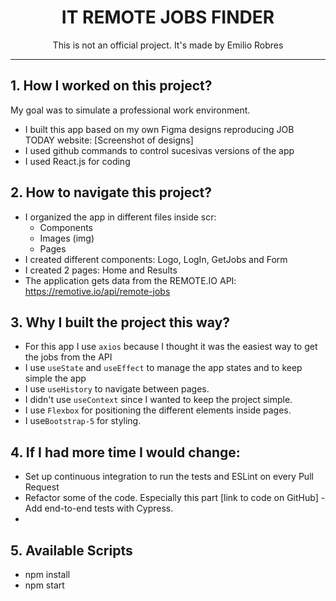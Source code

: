 <h1 align= "center">IT REMOTE JOBS FINDER </h1>

<p align= "center">This is not an official project. It's made by Emilio Robres</p>
<hr>

## 1. How I worked on this project?</br>

My goal was to simulate a professional work environment.  

  * I built this app based on my own Figma designs reproducing JOB TODAY website: [Screenshot of designs]
  * I used github commands to control sucesivas versions of the app
  * I used React.js for coding

## 2. How to navigate this project? 

  -	I organized the app in different files inside scr:
    - Components
    - Images (img)
    - Pages
  - I created different components: Logo, LogIn, GetJobs and Form
  - I created 2 pages: Home and Results
  -	The application gets data from the REMOTE.IO API: https://remotive.io/api/remote-jobs

## 3. Why I built the project this way? 
-	For this app I use `axios` because I thought it was the easiest way to get the jobs from the API 
-	I use `useState` and `useEffect` to manage the app states and to keep simple the app
-	I use `useHistory` to navigate between pages.
-	I didn't use `useContext` since I wanted to keep the project simple.
-	I use `Flexbox` for positioning the different elements inside pages.
-	I use`Bootstrap-5` for styling. 

## 4. If I had more time I would change: 
-	Set up continuous integration to run the tests and ESLint on every Pull Request 
-	Refactor some of the code. Especially this part [link to code on GitHub] - Add end-to-end tests with Cypress. 
-
## 5. Available Scripts 
- npm install
- npm start

 
